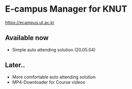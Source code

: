 # E-campus Manager for KNUT
https://ecampus.ut.ac.kr

## Available now
  - Simple auto attending solution (20.05.04)

## Later..
  - More comfortable auto attending solution 
  - MP4-Downloader for Course videos

